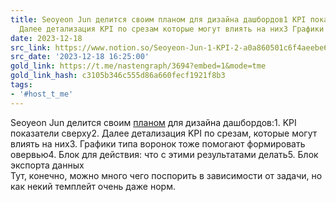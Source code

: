 ```yaml
---
title: Seoyeon Jun делится своим планом для дизайна дашбордов1 KPI показатели сверху2
  Далее детализация KPI по срезам которые могут влиять на них3 Графики ти
date: 2023-12-18
src_link: https://www.notion.so/Seoyeon-Jun-1-KPI-2-a0a860501c6f4aeebe6cefb9b70df738
src_date: '2023-12-18 16:25:00'
gold_link: https://t.me/nastengraph/3694?embed=1&mode=tme
gold_link_hash: c3105b346c555d86a660fecf1921f8b3
tags:
- '#host_t_me'
---
```


Seoyeon Jun делится своим [планом](https://twitter.com/tableau_viz/status/1723990842694902232?s=46&t=AZx-t6lwiv9ytkBoqosINQ) для дизайна дашбордов:1. KPI показатели сверху2. Далее детализация KPI по срезам, которые могут влиять на них3. Графики типа воронок тоже помогают формировать овервью4. Блок для действия: что с этими результатами делать5. Блок экспорта данных  
Тут, конечно, можно много чего поспорить в зависимости от задачи, но как некий темплейт очень даже норм.